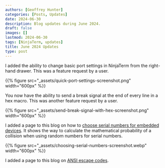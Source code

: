 ```yaml
---
authors: [Geoffrey Hunter]
categories: [Posts, Updates]
date: 2024-06-30
description: Blog updates during June 2024.
draft: false
images: []
lastmod: 2024-06-30
tags: [NinjaTerm, updates]
title: June 2024 Updates
type: post
---
```


I added the ability to change basic port settings in NinjaTerm from the right-hand drawer. This was a feature request by a user.

{{% figure src="_assets/quick-port-settings-screenshot.png" width="600px" %}}

You now have the ability to send a break signal at the end of every line in a hex macro. This was another feature request by a user.

{{% figure src="_assets/send-break-signal-with-hex-screenshot.png" width="600px" %}}

I added a page to this blog on how to [choose serial numbers for embedded devices](/programming/firmware/choosing-serial-numbers-for-embedded-products/). It shows the way to calculate the mathematical probability of a collision when using random numbers for serial numbers.

{{% figure src="_assets/choosing-serial-numbers-screenshot.webp" width="600px" %}}

I added a page to this blog on [ANSI escape codes](/programming/ansi-escape-sequences/).
